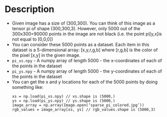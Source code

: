 # Description
* Given image has a size of (300,300). You can think of this image as a tensor pi of shape (300,300,3). However, only 5000 out of the 300x300=90000 points in the image are not black (i.e. the point pi[y,x]is not equal to [0,0,0])
* You can consider these 5000 points as a dataset. Each item in this dataset is a 5-dimensional array: [x,y,r,g,b] where [r,g,b] is the color of the pixel [x,y] in the given image.
* `pi_xs.npy` - A numpy array of length 5000 - the x-coordinates of each of the points in the dataset
* `pi_ys.npy` - A numpy array of length 5000 - the y-coordinates of each of the points in the dataset
* You can get the x and y locations for each of the 5000 points by doing something like:
  ```
  xs = np.load(pi_xs.npy) // xs.shape is (5000,)
  ys = np.load(pi_ys.npy) // ys.shape is (5000,)
  image_array = np.array(Image.open(‘sparse_pi_colored.jpg’))
  rgb_values = image_array[xs, ys] // rgb_values.shape is (5000,3)
  ```  
